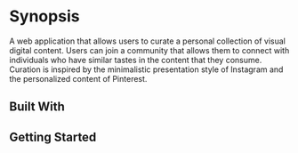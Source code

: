 # Synopsis
A web application that allows users to curate a personal collection of visual digital content. Users can join a community that allows them to connect with individuals who have similar tastes in the content that they consume. Curation is inspired by the minimalistic presentation style of Instagram and the personalized content of Pinterest.

## Built With

## Getting Started